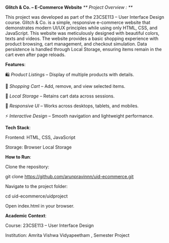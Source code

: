 **Glitch & Co. – E-Commerce Website**
_** Project Overview : **_

This project was developed as part of the 23CSE113 – User Interface Design course.
Glitch & Co. is a simple, responsive e-commerce website that demonstrates modern UI/UX principles while using only HTML, CSS, and JavaScript.
This website was meticulously designed with beautiful colors, texts and videos.
The website provides a basic shopping experience with product browsing, cart management, and checkout simulation. Data persistence is handled through Local Storage, ensuring items remain in the cart even after page reloads.

**Features**:

🛍️ _Product Listings_ – Display of multiple products with details.

🛒 _Shopping Cart_ – Add, remove, and view selected items.

💾 _Local Storage_ – Retains cart data across sessions.

🎨 _Responsive UI_ – Works across desktops, tablets, and mobiles.

⚡ _Interactive Design_ – Smooth navigation and lightweight performance.

**Tech Stack**:

Frontend: HTML, CSS, JavaScript

Storage: Browser Local Storage

**How to Run**:

Clone the repository:

git clone https://github.com/arunpravinnn/uid-ecommerce.git


Navigate to the project folder:

cd uid-ecommerce/uidproject


Open index.html in your browser.



**Academic Context**:

Course: 23CSE113 – User Interface Design

Institution: Amrita Vishwa Vidyapeetham , Semester Project


